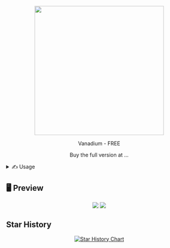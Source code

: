 <p align="center">
  <img src="https://imgur.com/KwySvVz.png" width="350" height="350">
</p>

<p align="center">
  Vanadium - FREE
</p>
<p align="center">
  Buy the full version at ...
</p>

<p align="center">

</p>

<details>
  <summary>✍ Usage</summary>
  
  <div style="overflow-x:auto; max-height: 300px;">
   
  1. `Download python 3.11.7 with path and admin`
  
  2. `Download the exe from releases`
  
  3. `Run exe`
  
  4. `Input tokens`
  
  5. `Have fun`
  
  </div>
</details>

## 🖥 Preview
<p align="center">
  <img src="https://imgur.com/MnSYV2n.png">
  <img src="https://imgur.com/ChTlqlG.png">
</p>

## Star History
<p align="center">
  <a href="https://star-history.com/#R3CI/Vanadium-Free&Date">
    <picture>
      <source media="(prefers-color-scheme: dark)" srcset="https://api.star-history.com/svg?repos=R3CI/Vanadium-Free&type=Date&theme=dark" />
      <source media="(prefers-color-scheme: light)" srcset="https://api.star-history.com/svg?repos=R3CI/Vanadium-Free&type=Date" />
      <img alt="Star History Chart" src="https://api.star-history.com/svg?repos=R3CI/Vanadium-Free&type=Date" />
    </picture>
  </a>
</p>
